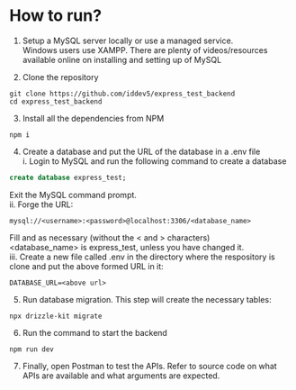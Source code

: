 # How to run?

1) Setup a MySQL server locally or use a managed service.   
Windows users use XAMPP. There are plenty of videos/resources available online on installing and setting up of MySQL

2) Clone the repository
```sh-session
git clone https://github.com/iddev5/express_test_backend
cd express_test_backend
```

3) Install all the dependencies from NPM
```sh-session
npm i
```

4) Create a database and put the URL of the database in a .env file  
i. Login to MySQL and run the following command to create a database
```sql
create database express_test;
```
Exit the MySQL command prompt.  
ii. Forge the URL:
```
mysql://<username>:<password>@localhost:3306/<database_name>
```
Fill <username> and <password> as necessary (without the < and > characters)  
<database_name> is express_test, unless you have changed it.    
iii. Create a new file called .env in the directory where the respository is clone and put the above formed URL in it:
```env
DATABASE_URL=<above url>
```

5) Run database migration. This step will create the necessary tables:  
```sh-session
npx drizzle-kit migrate
```

6) Run the command to start the backend
```
npm run dev
```

7) Finally, open Postman to test the APIs. Refer to source code on what APIs are available and what arguments are expected.  